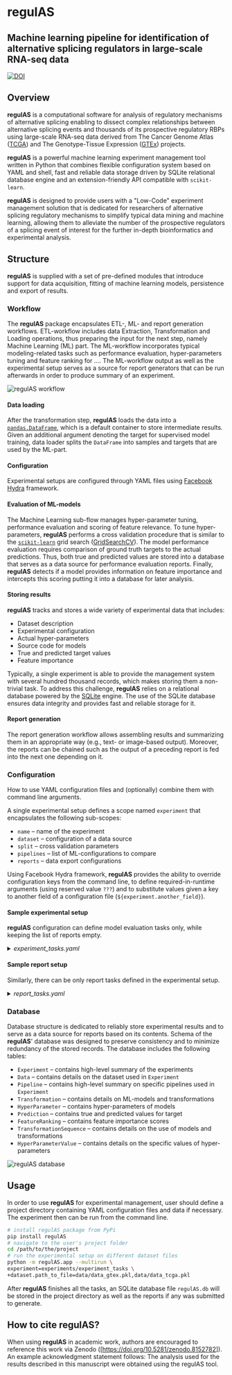 # regulAS
## Machine learning pipeline for identification of alternative splicing regulators in large-scale RNA-seq data
[![DOI](https://zenodo.org/badge/374424916.svg)](https://zenodo.org/badge/latestdoi/374424916)

## Overview

**regulAS** is a computational software for analysis of regulatory mechanisms of alternative splicing enabling to 
dissect complex relationships between alternative splicing events and thousands of its prospective regulatory RBPs using large-scale RNA-seq data derived 
from The Cancer Genome Atlas ([TCGA](https://www.cancer.gov/tcga)) and The Genotype-Tissue Expression ([GTEx](http://www.gtexportal.org/)) projects.


**regulAS** is a powerful machine learning experiment management tool written in Python that combines
flexible configuration system based on YAML and shell, fast and reliable data storage
driven by SQLite relational database engine and an extension-friendly API compatible
with `scikit-learn`.

**regulAS** is designed to provide users with a "Low-Code" experiment management solution that is 
dedicated for researchers of alternative splicing regulatory mechanisms to simplify typical data mining and machine learning, allowing them to alleviate the number of the prospective regulators of a splicing event of interest for the further in-depth bioinformatics and experimental analysis.


 

## Structure

**regulAS** is supplied with a set of pre-defined modules that introduce support for data
acquisition, fitting of machine learning models, persistence and export of results.

### Workflow

The **regulAS** package encapsulates ETL-, ML- and report generation workflows.
ETL-workflow includes data Extraction, Transformation and Loading operations,
thus preparing the input for the next step, namely Machine Learning (ML) part.
The ML-workflow incorporates typical modeling-related tasks such as performance evaluation,
hyper-parameters tuning and feature ranking for ....
The ML-workflow output as well as the experimental setup serves as a source for report
generators that can be run afterwards in order to produce summary of an experiment.

![regulAS workflow](images/regulAS_workflow.png "regulAS workflow")

#### Data loading

After the transformation step, **regulAS** loads the data into a [`pandas.DataFrame`](https://pandas.pydata.org/docs/reference/api/pandas.DataFrame.html),
which is a default container to store intermediate results.
Given an additional argument denoting the target for supervised model training,
data loader splits the `DataFrame` into samples and targets that are used by the ML-part.

#### Configuration

Experimental setups are configured through YAML files using [Facebook Hydra](https://hydra.cc/) framework.


#### Evaluation of ML-models

The Machine Learning sub-flow manages hyper-parameter tuning, performance evaluation
and scoring of feature relevance.
To tune hyper-parameters, **regulAS** performs a cross validation procedure that is similar
to the [`scikit-learn`](https://scikit-learn.org) grid search ([GridSearchCV](https://scikit-learn.org/stable/modules/generated/sklearn.model_selection.GridSearchCV.html)).
The model performance evaluation requires comparison of ground truth targets to the actual predictions.
Thus, both true and predicted values are stored into a database that serves as a data source
for performance evaluation reports.
Finally, **regulAS** detects if a model provides information on feature importance
and intercepts this scoring putting it into a database for later analysis.

#### Storing results

**regulAS** tracks and stores a wide variety of experimental data that includes:

 * Dataset description
 * Experimental configuration
 * Actual hyper-parameters
 * Source code for models
 * True and predicted target values
 * Feature importance

Typically, a single experiment is able to provide the management system with several hundred
thousand records, which makes storing them a non-trivial task.
To address this challenge, **regulAS** relies on a relational database
powered by the [SQLite](https://www.sqlite.org) engine.
The use of the SQLite database ensures data integrity and provides fast and reliable storage for it.

#### Report generation
The report generation workflow allows assembling results and summarizing them in an appropriate
way (e.g., text- or image-based output).
Moreover, the reports can be chained such as the output of a preceding report is fed into
the next one depending on it.

### Configuration
How to use YAML configuration files and (optionally) combine them with command line arguments.

A single experimental setup defines a scope named `experiment` that encapsulates
the following sub-scopes:

 * `name` &ndash; name of the experiment
 * `dataset` &ndash; configuration of a data source
 * `split` &ndash; cross validation parameters
 * `pipelines` &ndash; list of ML-configurations to compare
 * `reports` &ndash; data export configurations

Using Facebook Hydra framework, **regulAS** provides the ability to override configuration
keys from the command line, to define required-in-runtime arguments (using reserved value `???`)
and to substitute values given a key to another field of a configuration file (`${experiment.another_field}`).

#### Sample experimental setup

**regulAS** configuration can define model evaluation tasks only, while keeping the list
of reports empty.

<details>
  <summary><i>experiment_tasks.yaml</i></summary>

``` YAML
name: lr_svr_tmr

dataset:
  _target_: regulAS.utils.PickleLoader
  name: RNA-Seq
  meta: some fancy description
  path_to_file: ???
  objective: psi

split:
  _target_: sklearn.model_selection.ShuffleSplit
  n_splits: 5
  test_size: 0.2
  train_size: null
  random_state: ${random_state}

pipelines:
  - transformations:
      ZScore:
        _target_: sklearn.preprocessing.StandardScaler
    model:
      LinearRegression:
        _target_: sklearn.linear_model.ElasticNet
        l1_ratio: 0.2
        _varargs_:
          alpha: [0.1, 0.5, 1.0]

  - transformations:
      MinMax:
        _target_: sklearn.preprocessing.MinMaxScaler
    model:
      SupportVectorMachine:
        _target_: sklearn.svm.SVR
        kernel: linear
        _varargs_:
          C: [0.1, 0.5, 1.0]

reports: null
```

</details>

#### Sample report setup

Similarly, there can be only report tasks defined in the experimental setup.

<details>
  <summary><i>report_tasks.yaml</i></summary>

``` YAML
name: lr_svr_tmr

dataset: null
split: null
pipelines: null

reports:
  MSE:
    _target_: regulAS.reports.ModelPerformanceReport
    experiment_name: ${experiment.name}
    loss_fn: sklearn.metrics.mean_squared_error

  PearsonR:
    _target_: regulAS.reports.ModelPerformanceReport
    experiment_name: ${experiment.name}
    score_fn: scipy.stats.pearsonr

  FeatureRanking:
    _depends_on_: ["MSE"]
    _target_: regulAS.reports.FeatureRankingReport
    experiment_name: ${experiment.name}
    sort_by: "${experiment.reports.MSE.loss_fn}:test:mean"
    sort_ascending: true
    top_k_models: 3
    top_k_features: null

  PerformanceCSV:
    _depends_on_: ["MSE", "PearsonR"]
    _target_: regulAS.reports.ExportCSV
    output_dir: reports
    sep: ";"

  RankingCSV:
    _depends_on_: ["FeatureRanking"]
    _target_: regulAS.reports.ExportCSV
    output_dir: reports
    sep: ";"
```

</details>

### Database

Database structure is dedicated to reliably store experimental results and to serve
as a data source for reports based on its contents.
Schema of the **regulAS**' database was designed to preserve consistency and to
minimize redundancy of the stored records.
The database includes the following tables:

 * `Experiment` &ndash; contains high-level summary of the experiments
 * `Data` &ndash; contains details on the dataset used in `Experiment`
 * `Pipeline` &ndash; contains high-level summary on specific pipelines used in `Experiment`
 * `Transformation` &ndash; contains details on ML-models and transformations
 * `HyperParameter` &ndash; contains hyper-parameters of models
 * `Prediction` &ndash; contains true and predicted values for target
 * `FeatureRanking` &ndash; contains feature importance scores
 * `TransformationSequence` &ndash; contains details on the use of models and transformations
 * `HyperParameterValue` &ndash; contains details on the specific values of hyper-parameters

![regulAS database](images/regulAS_database.png "regulAS database")

## Usage

In order to use **regulAS** for experimental management, user should define a project directory
containing YAML configuration files and data if necessary.
The experiment then can be run from the command line.

``` Bash
# install regulAS package from PyPi
pip install regulAS
# navigate to the user's project folder
cd /path/to/the/project
# run the experimental setup on different dataset files
python -m regulAS.app --multirun \
experiment=experiments/experiment_tasks \
+dataset.path_to_file=data/data_gtex.pkl,data/data_tcga.pkl
```

After **regulAS** finishes all the tasks, an SQLite database file `regulAS.db` will be stored
in the project directory as well as the reports if any was submitted to generate.

## How to cite regulAS?
When using **regulAS** in academic work, authors are encouraged to reference this work via Zenodo 
([https://doi.org/10.5281/zenodo.8152782]). An example acknowledgment statement follows: The analysis used for the results 
described in this manuscript were obtained using the regulAS tool.
